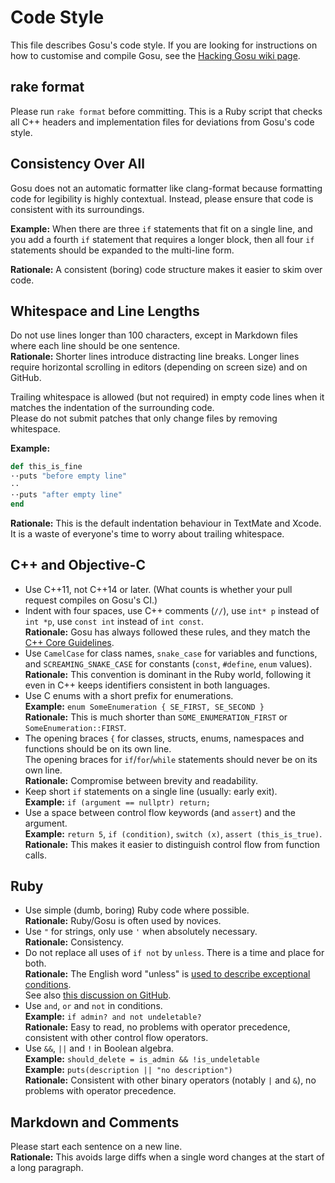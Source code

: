 # Code Style

This file describes Gosu's code style.
If you are looking for instructions on how to customise and compile Gosu, see the [Hacking Gosu wiki page](https://github.com/gosu/gosu/wiki/Hacking-Gosu).

## rake format

Please run `rake format` before committing.
This is a Ruby script that checks all C++ headers and implementation files for deviations from Gosu's code style.

## Consistency Over All

Gosu does not an automatic formatter like clang-format because formatting code for legibility is highly contextual.
Instead, please ensure that code is consistent with its surroundings.

**Example:** When there are three `if` statements that fit on a single line, and you add a fourth `if` statement that requires a longer block, then all four `if` statements should be expanded to the multi-line form.

**Rationale:** A consistent (boring) code structure makes it easier to skim over code.

## Whitespace and Line Lengths

Do not use lines longer than 100 characters, except in Markdown files where each line should be one sentence.  
**Rationale:** Shorter lines introduce distracting line breaks.
Longer lines require horizontal scrolling in editors (depending on screen size) and on GitHub.

Trailing whitespace is allowed (but not required) in empty code lines when it matches the indentation of the surrounding code.  
Please do not submit patches that only change files by removing whitespace.

**Example:**

```ruby
def this_is_fine
··puts "before empty line"
··
··puts "after empty line"
end
```

**Rationale:** This is the default indentation behaviour in TextMate and Xcode.
It is a waste of everyone's time to worry about trailing whitespace.

## C++ and Objective-C

* Use C++11, not C++14 or later.
  (What counts is whether your pull request compiles on Gosu's CI.)
* Indent with four spaces, use C++ comments (`//`), use `int* p` instead of `int *p`, use `const int` instead of `int const`.  
  **Rationale:** Gosu has always followed these rules, and they match the [C++ Core Guidelines](https://github.com/isocpp/CppCoreGuidelines/blob/master/CppCoreGuidelines.md).
* Use `CamelCase` for class names, `snake_case` for variables and functions, and `SCREAMING_SNAKE_CASE` for constants (`const`, `#define`, `enum` values).  
  **Rationale:** This convention is dominant in the Ruby world, following it even in C++ keeps identifiers consistent in both languages.
* Use C enums with a short prefix for enumerations.  
  **Example:** `enum SomeEnumeration { SE_FIRST, SE_SECOND }`  
  **Rationale:** This is much shorter than `SOME_ENUMERATION_FIRST` or `SomeEnumeration::FIRST`.
* The opening braces `{` for classes, structs, enums, namespaces and functions should be on its own line.  
  The opening braces for `if`/`for`/`while` statements should never be on its own line.  
  **Rationale:** Compromise between brevity and readability.
* Keep short `if` statements on a single line (usually: early exit).  
  **Example:** `if (argument == nullptr) return;`
* Use a space between control flow keywords (and `assert`) and the argument.  
  **Example:** `return 5`, `if (condition)`, `switch (x)`, `assert (this_is_true)`.  
  **Rationale:** This makes it easier to distinguish control flow from function calls.

## Ruby

* Use simple (dumb, boring) Ruby code where possible.  
  **Rationale:** Ruby/Gosu is often used by novices.
* Use `"` for strings, only use `'` when absolutely necessary.  
  **Rationale:** Consistency.
* Do not replace all uses of `if not` by `unless`.
  There is a time and place for both.  
  **Rationale:** The English word "unless" is [used to describe exceptional conditions](http://dictionary.cambridge.org/de/worterbuch/englisch/unless).  
  See also [this discussion on GitHub](https://github.com/bbatsov/ruby-style-guide/issues/329).
* Use `and`, `or` and `not` in conditions.  
  **Example:** `if admin? and not undeletable?`  
  **Rationale:** Easy to read, no problems with operator precedence, consistent with other control flow operators.
* Use `&&`, `||` and `!` in Boolean algebra.  
  **Example:** `should_delete = is_admin && !is_undeletable`  
  **Example:** `puts(description || "no description")`  
  **Rationale:** Consistent with other binary operators (notably `|` and `&`), no problems with operator precedence.

## Markdown and Comments

Please start each sentence on a new line.  
**Rationale:** This avoids large diffs when a single word changes at the start of a long paragraph.
